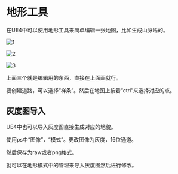 # 地形工具

在UE4中可以使用地形工具来简单编辑一张地图，比如生成山脉啥的。

![1](F:\MyNotes\UE4\地图工具\1.png)



![2](F:\MyNotes\UE4\地图工具\2.png)



![3](F:\MyNotes\UE4\地图工具\3.png)

上面三个就是编辑用的东西，直接在上面画就行。



要创建道路，可以选择“样条”。然后在地图上按着“ctrl”来选择对应的点。



## 灰度图导入

UE4中也可以导入灰度图直接生成对应的地貌。

使用ps中“图像”，“模式”。更改图像为灰度，16位通道。

然后保存为raw或者png格式。

就可以在地形模式中的管理来导入灰度图然后进行修改。